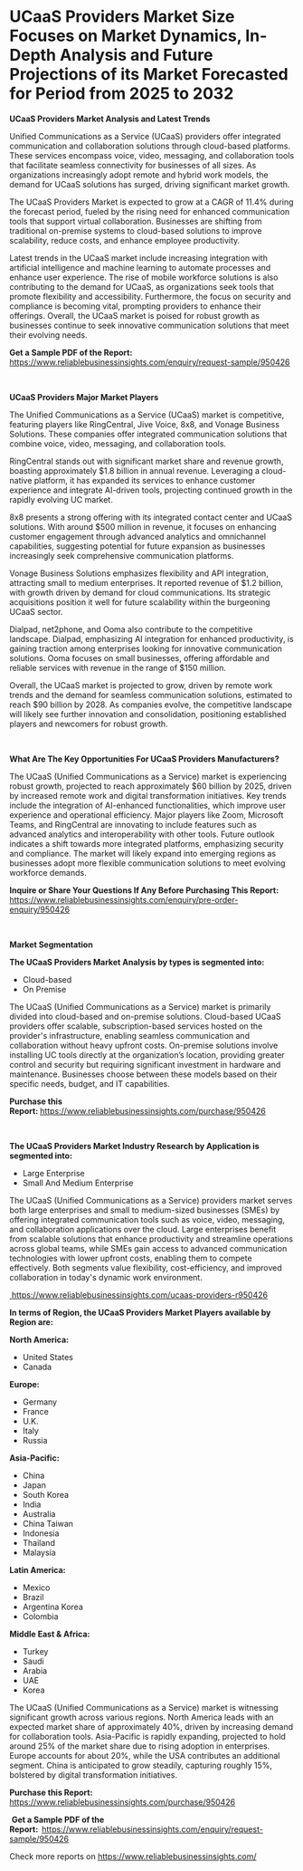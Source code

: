 <p><h1>UCaaS Providers Market Size Focuses on Market Dynamics, In-Depth Analysis and Future Projections of its Market Forecasted for Period from 2025 to 2032</h1></p><p><strong>UCaaS Providers Market Analysis and Latest Trends</strong></p>
<p><p>Unified Communications as a Service (UCaaS) providers offer integrated communication and collaboration solutions through cloud-based platforms. These services encompass voice, video, messaging, and collaboration tools that facilitate seamless connectivity for businesses of all sizes. As organizations increasingly adopt remote and hybrid work models, the demand for UCaaS solutions has surged, driving significant market growth.</p><p>The UCaaS Providers Market is expected to grow at a CAGR of 11.4% during the forecast period, fueled by the rising need for enhanced communication tools that support virtual collaboration. Businesses are shifting from traditional on-premise systems to cloud-based solutions to improve scalability, reduce costs, and enhance employee productivity.</p><p>Latest trends in the UCaaS market include increasing integration with artificial intelligence and machine learning to automate processes and enhance user experience. The rise of mobile workforce solutions is also contributing to the demand for UCaaS, as organizations seek tools that promote flexibility and accessibility. Furthermore, the focus on security and compliance is becoming vital, prompting providers to enhance their offerings. Overall, the UCaaS market is poised for robust growth as businesses continue to seek innovative communication solutions that meet their evolving needs.</p></p>
<p><strong>Get a Sample PDF of the Report:&nbsp;</strong> <a href="https://www.reliablebusinessinsights.com/enquiry/request-sample/950426?utm_campaign=3004&utm_medium=2&utm_source=Github&utm_content=ia&utm_term=06032025&utm_id=ucaas-providers">https://www.reliablebusinessinsights.com/enquiry/request-sample/950426</a></p>
<p>&nbsp;</p>
<p><strong>UCaaS Providers Major Market Players</strong></p>
<p><p>The Unified Communications as a Service (UCaaS) market is competitive, featuring players like RingCentral, Jive Voice, 8x8, and Vonage Business Solutions. These companies offer integrated communication solutions that combine voice, video, messaging, and collaboration tools. </p><p>RingCentral stands out with significant market share and revenue growth, boasting approximately $1.8 billion in annual revenue. Leveraging a cloud-native platform, it has expanded its services to enhance customer experience and integrate AI-driven tools, projecting continued growth in the rapidly evolving UC market.</p><p>8x8 presents a strong offering with its integrated contact center and UCaaS solutions. With around $500 million in revenue, it focuses on enhancing customer engagement through advanced analytics and omnichannel capabilities, suggesting potential for future expansion as businesses increasingly seek comprehensive communication platforms.</p><p>Vonage Business Solutions emphasizes flexibility and API integration, attracting small to medium enterprises. It reported revenue of $1.2 billion, with growth driven by demand for cloud communications. Its strategic acquisitions position it well for future scalability within the burgeoning UCaaS sector.</p><p>Dialpad, net2phone, and Ooma also contribute to the competitive landscape. Dialpad, emphasizing AI integration for enhanced productivity, is gaining traction among enterprises looking for innovative communication solutions. Ooma focuses on small businesses, offering affordable and reliable services with revenue in the range of $150 million.</p><p>Overall, the UCaaS market is projected to grow, driven by remote work trends and the demand for seamless communication solutions, estimated to reach $90 billion by 2028. As companies evolve, the competitive landscape will likely see further innovation and consolidation, positioning established players and newcomers for robust growth.</p></p>
<p>&nbsp;</p>
<p><strong>What Are The Key Opportunities For UCaaS Providers Manufacturers?</strong></p>
<p><p>The UCaaS (Unified Communications as a Service) market is experiencing robust growth, projected to reach approximately $60 billion by 2025, driven by increased remote work and digital transformation initiatives. Key trends include the integration of AI-enhanced functionalities, which improve user experience and operational efficiency. Major players like Zoom, Microsoft Teams, and RingCentral are innovating to include features such as advanced analytics and interoperability with other tools. Future outlook indicates a shift towards more integrated platforms, emphasizing security and compliance. The market will likely expand into emerging regions as businesses adopt more flexible communication solutions to meet evolving workforce demands.</p></p>
<p><strong>Inquire or Share Your Questions If Any Before Purchasing This Report:</strong> <a href="https://www.reliablebusinessinsights.com/enquiry/pre-order-enquiry/950426?utm_campaign=3004&utm_medium=2&utm_source=Github&utm_content=ia&utm_term=06032025&utm_id=ucaas-providers">https://www.reliablebusinessinsights.com/enquiry/pre-order-enquiry/950426</a></p>
<p>&nbsp;</p>
<p><strong>Market Segmentation</strong></p>
<p><strong>The UCaaS Providers Market Analysis by types is segmented into:</strong></p>
<p><ul><li>Cloud-based</li><li>On Premise</li></ul></p>
<p><p>The UCaaS (Unified Communications as a Service) market is primarily divided into cloud-based and on-premise solutions. Cloud-based UCaaS providers offer scalable, subscription-based services hosted on the provider's infrastructure, enabling seamless communication and collaboration without heavy upfront costs. On-premise solutions involve installing UC tools directly at the organization’s location, providing greater control and security but requiring significant investment in hardware and maintenance. Businesses choose between these models based on their specific needs, budget, and IT capabilities.</p></p>
<p><strong>Purchase this Report:&nbsp;</strong><a href="https://www.reliablebusinessinsights.com/purchase/950426?utm_campaign=3004&utm_medium=2&utm_source=Github&utm_content=ia&utm_term=06032025&utm_id=ucaas-providers">https://www.reliablebusinessinsights.com/purchase/950426</a></p>
<p>&nbsp;</p>
<p><strong>The UCaaS Providers Market Industry Research by Application is segmented into:</strong></p>
<p><ul><li>Large Enterprise</li><li>Small And Medium Enterprise</li></ul></p>
<p><p>The UCaaS (Unified Communications as a Service) providers market serves both large enterprises and small to medium-sized businesses (SMEs) by offering integrated communication tools such as voice, video, messaging, and collaboration applications over the cloud. Large enterprises benefit from scalable solutions that enhance productivity and streamline operations across global teams, while SMEs gain access to advanced communication technologies with lower upfront costs, enabling them to compete effectively. Both segments value flexibility, cost-efficiency, and improved collaboration in today's dynamic work environment.</p></p>
<p><a href="https://www.reliablebusinessinsights.com/ucaas-providers-r950426?utm_campaign=3004&utm_medium=2&utm_source=Github&utm_content=ia&utm_term=06032025&utm_id=ucaas-providers">&nbsp;https://www.reliablebusinessinsights.com/ucaas-providers-r950426</a></p>
<p><strong>In terms of Region, the UCaaS Providers Market Players available by Region are:</strong></p>
<p>
    <p> <strong> North America: </strong>
        <ul>
            <li>United States</li>
            <li>Canada</li>
        </ul>
        </p> 
    <p> <strong> Europe: </strong>
        <ul>
            <li>Germany</li>
            <li>France</li>
            <li>U.K.</li>
            <li>Italy</li>
            <li>Russia</li>
        </ul>
        </p> 
    <p> <strong> Asia-Pacific: </strong>
        <ul>
            <li>China</li>
            <li>Japan</li>
            <li>South Korea</li>
            <li>India</li>
            <li>Australia</li>
            <li>China Taiwan</li>
            <li>Indonesia</li>
            <li>Thailand</li>
            <li>Malaysia</li>
        </ul>
        </p> 
    <p> <strong> Latin America: </strong>
        <ul>
            <li>Mexico</li>
            <li>Brazil</li>
            <li>Argentina Korea</li>
            <li>Colombia</li>
        </ul>
        </p> 
    <p> <strong> Middle East & Africa: </strong>
        <ul>
            <li>Turkey</li>
            <li>Saudi</li>
            <li>Arabia</li>
            <li>UAE</li>
            <li>Korea</li>
        </ul>
    </p>
    </p>
<p><p>The UCaaS (Unified Communications as a Service) market is witnessing significant growth across various regions. North America leads with an expected market share of approximately 40%, driven by increasing demand for collaboration tools. Asia-Pacific is rapidly expanding, projected to hold around 25% of the market share due to rising adoption in enterprises. Europe accounts for about 20%, while the USA contributes an additional segment. China is anticipated to grow steadily, capturing roughly 15%, bolstered by digital transformation initiatives.</p></p>
<p><strong>Purchase this Report: </strong><a href="https://www.reliablebusinessinsights.com/purchase/950426?utm_campaign=3004&utm_medium=2&utm_source=Github&utm_content=ia&utm_term=06032025&utm_id=ucaas-providers">https://www.reliablebusinessinsights.com/purchase/950426</a></p>
<p>&nbsp;<strong>Get a Sample PDF of the Report:&nbsp;&nbsp;</strong><a href="https://www.reliablebusinessinsights.com/enquiry/request-sample/950426?utm_campaign=3004&utm_medium=2&utm_source=Github&utm_content=ia&utm_term=06032025&utm_id=ucaas-providers">https://www.reliablebusinessinsights.com/enquiry/request-sample/950426</a></p>
<p><strong></strong></p>
<p>Check more reports on <a href="https://www.reliablebusinessinsights.com/?utm_campaign=3004&utm_medium=2&utm_source=Github&utm_content=ia&utm_term=06032025&utm_id=ucaas-providers">https://www.reliablebusinessinsights.com/</a></p>